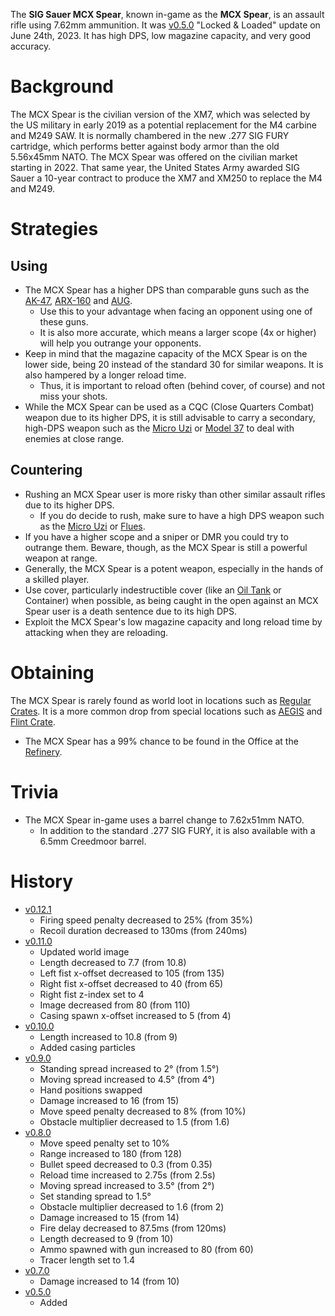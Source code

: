 The **SIG Sauer MCX Spear**, known in-game as the **MCX Spear**, is an assault rifle using 7.62mm ammunition. It was [v0.5.0](https://github.com/HasangerGames/suroi/releases/tag/v0.5.0) "Locked & Loaded" update on June 24th, 2023. It has high DPS, low magazine capacity, and very good accuracy.

# Background

The MCX Spear is the civilian version of the XM7, which was selected by the US military in early 2019 as a potential replacement for the M4 carbine and M249 SAW. It is normally chambered in the new .277 SIG FURY cartridge, which performs better against body armor than the old 5.56x45mm NATO. The MCX Spear was offered on the civilian market starting in 2022. That same year, the United States Army awarded SIG Sauer a 10-year contract to produce the XM7 and XM250 to replace the M4 and M249. 

# Strategies

## Using

- The MCX Spear has a higher DPS than comparable guns such as the [AK-47](/weapons/guns/ak47), [ARX-160](/weapons/guns/arx160) and [AUG](/weapons/guns/aug).
  - Use this to your advantage when facing an opponent using one of these guns.
  - It is also more accurate, which means a larger scope (4x or higher) will help you outrange your opponents.
- Keep in mind that the magazine capacity of the MCX Spear is on the lower side, being 20 instead of the standard 30 for similar weapons. It is also hampered by a longer reload time.
  - Thus, it is important to reload often (behind cover, of course) and not miss your shots.
- While the MCX Spear can be used as a CQC (Close Quarters Combat) weapon due to its higher DPS, it is still advisable to carry a secondary, high-DPS weapon such as the [Micro Uzi](/weapons/guns/micro_uzi) or [Model 37](/weapons/guns/model_37) to deal with enemies at close range.

## Countering

- Rushing an MCX Spear user is more risky than other similar assault rifles due to its higher DPS.
  - If you do decide to rush, make sure to have a high DPS weapon such as the [Micro Uzi](/weapons/guns/micro_uzi) or [Flues](/weapons/guns/flues).
- If you have a higher scope and a sniper or DMR you could try to outrange them. Beware, though, as the MCX Spear is still a powerful weapon at range.
- Generally, the MCX Spear is a potent weapon, especially in the hands of a skilled player.
- Use cover, particularly indestructible cover (like an [Oil Tank](/obstacles/oil_tank) or Container) when possible, as being caught in the open against an MCX Spear user is a death sentence due to its high DPS.
- Exploit the MCX Spear's low magazine capacity and long reload time by attacking when they are reloading.

# Obtaining

The MCX Spear is rarely found as world loot in locations such as [Regular Crates](/obstacles/regular_crate). It is a more common drop from special locations such as [AEGIS](/obstacles/aegis_crate) and [Flint Crate](/obstacles/flint_crate).

- The MCX Spear has a 99% chance to be found in the Office at the [Refinery](/buildings/refinery).

# Trivia

- The MCX Spear in-game uses a barrel change to 7.62x51mm NATO.
  - In addition to the standard .277 SIG FURY, it is also available with a 6.5mm Creedmoor barrel.

# History

- [v0.12.1](https://github.com/HasangerGames/suroi/releases/tag/v0.12.1)
  - Firing speed penalty decreased to 25% (from 35%)
  - Recoil duration decreased to 130ms (from 240ms)
- [v0.11.0](https://github.com/HasangerGames/suroi/releases/tag/v0.11.0)
  - Updated world image
  - Length decreased to 7.7 (from 10.8)
  - Left fist x-offset decreased to 105 (from 135)
  - Right fist x-offset decreased to 40 (from 65)
  - Right fist z-index set to 4
  - Image decreased from 80 (from 110)
  - Casing spawn x-offset increased to 5 (from 4)
- [v0.10.0](https://github.com/HasangerGames/suroi/releases/tag/v0.10.0)
  - Length increased to 10.8 (from 9)
  - Added casing particles
- [v0.9.0](https://github.com/HasangerGames/suroi/releases/tag/v0.9.0)
  - Standing spread increased to 2° (from 1.5°)
  - Moving spread increased to 4.5° (from 4°)
  - Hand positions swapped
  - Damage increased to 16 (from 15)
  - Move speed penalty decreased to 8% (from 10%)
  - Obstacle multiplier decreased to 1.5 (from 1.6)
- [v0.8.0](https://github.com/HasangerGames/suroi/releases/tag/v0.8.0)
  - Move speed penalty set to 10%
  - Range increased to 180 (from 128)
  - Bullet speed decreased to 0.3 (from 0.35)
  - Reload time increased to 2.75s (from 2.5s)
  - Moving spread increased to 3.5° (from 2°)
  - Set standing spread to 1.5°
  - Obstacle multiplier decreased to 1.6 (from 2)
  - Damage increased to 15 (from 14)
  - Fire delay decreased to 87.5ms (from 120ms)
  - Length decreased to 9 (from 10)
  - Ammo spawned with gun increased to 80 (from 60)
  - Tracer length set to 1.4
- [v0.7.0](https://github.com/HasangerGames/suroi/releases/tag/v0.7.0)
  - Damage increased to 14 (from 10)
- [v0.5.0](https://github.com/HasangerGames/suroi/releases/tag/v0.5.0)
  - Added
